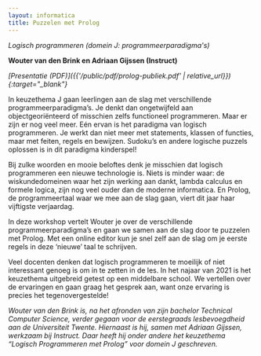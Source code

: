 ```yaml
---
layout: informatica
title: Puzzelen met Prolog
---
```


*Logisch programmeren (domein J: programmeerparadigma's)*

**Wouter van den Brink en Adriaan Gijssen (Instruct)**

*[Presentatie (PDF)]({{'/public/pdf/prolog-publiek.pdf' | relative_url}}){:target="_blank"}*

In keuzethema J gaan leerlingen aan de slag met verschillende
programmeerparadigma’s. Je denkt dan ongetwijfeld aan objectgeoriënteerd of
misschien zelfs functioneel programmeren. Maar er zijn er nog veel meer. Eén
ervan is het paradigma van logisch programmeren. Je werkt dan niet meer met
statements, klassen of functies, maar met feiten, regels en bewijzen. Sudoku’s
en andere logische puzzels oplossen is in dit paradigma kinderspel!

Bij zulke woorden en mooie beloftes denk je misschien dat logisch programmeren
een nieuwe technologie is. Niets is minder waar: de wiskundedomeinen waar het
zijn werking aan dankt, lambda calculus en formele logica, zijn nog veel ouder
dan de moderne informatica. En Prolog, de programmeertaal waar we mee aan de
slag gaan, viert dit jaar haar vijftigste verjaardag.

In deze workshop vertelt Wouter je over de verschillende
programmeerparadigma’s en gaan we samen aan de slag door te puzzelen met
Prolog. Met een online editor kun je snel zelf aan de slag om je eerste regels
in deze ‘nieuwe’ taal te schrijven.

Veel docenten denken dat logisch programmeren te moeilijk of niet interessant
genoeg is om in te zetten in de les. In het najaar van 2021 is het keuzethema
uitgebreid getest op een middelbare school. We vertellen over de ervaringen en
gaan graag het gesprek aan, want onze ervaring is precies het
tegenovergestelde!



*Wouter van den Brink is, na het afronden van zijn bachelor Technical Computer
Science, verder gegaan voor de eerstegraads lesbevoegdheid aan de Universiteit
Twente. Hiernaast is hij, samen met Adriaan Gijssen, werkzaam bij Instruct. Daar
heeft hij onder andere het keuzethema “Logisch Programmeren met Prolog” voor
domein J geschreven.*
